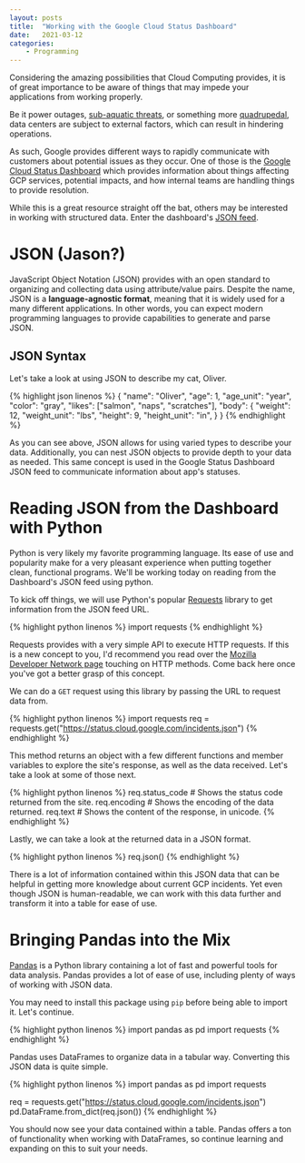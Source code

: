 ```yaml
---
layout: posts
title:  "Working with the Google Cloud Status Dashboard"
date:   2021-03-12
categories: 
    - Programming
---
```


Considering the amazing possibilities that Cloud Computing provides, it is of great importance to be aware of things that may impede your applications from working properly. 

Be it power outages, [sub-aquatic threats](https://www.datacenterdynamics.com/en/news/battle-of-the-giants-google-v-shark/), or something more [quadrupedal](https://twitter.com/uhoelzle/status/1263333281891708929), data centers are subject to external factors, which can result in hindering operations.

As such, Google provides different ways to rapidly communicate with customers about potential issues as they occur. One of those is the [Google Cloud Status Dashboard](https://status.cloud.google.com/) which provides information about things affecting GCP services, potential impacts, and how internal teams are handling things to provide resolution.

While this is a great resource straight off the bat, others may be interested in working with structured data. Enter the dashboard's [JSON feed](https://status.cloud.google.com/incidents.json). 

# JSON (Jason?)

JavaScript Object Notation (JSON) provides with an open standard to organizing and collecting data using attribute/value pairs. Despite the name, JSON is a **language-agnostic format**, meaning that it is widely used for a many different applications. In other words, you can expect modern programming languages to provide capabilities to generate and parse JSON.

## JSON Syntax

Let's take a look at using JSON to describe my cat, Oliver.

{% highlight json linenos %}
{
    "name": "Oliver",
    "age": 1,
    "age_unit": "year",
    "color": "gray",
    "likes": ["salmon", "naps", "scratches"],
    "body": {
        "weight": 12,
        "weight_unit": "lbs",
        "height": 9,
        "height_unit": "in",
    }
}
{% endhighlight %}

As you can see above, JSON allows for using varied types to describe your data. Additionally, you can nest JSON objects to provide depth to your data as needed. This same concept is used in the Google Status Dashboard JSON feed to communicate information about app's statuses.

# Reading JSON from the Dashboard with Python

Python is very likely my favorite programming language. Its ease of use and popularity make for a very pleasant experience when putting together clean, functional programs. We'll be working today on reading from the Dashboard's JSON feed using python.

To kick off things, we will use Python's popular [Requests](https://requests.readthedocs.io/en/master/) library to get information from the JSON feed URL. 

{% highlight python linenos %}
import requests
{% endhighlight %}

Requests provides with a very simple API to execute HTTP requests. If this is a new concept to you, I'd recommend you read over the [Mozilla Developer Network page](https://developer.mozilla.org/en-US/docs/Web/HTTP/Methods) touching on HTTP methods. Come back here once you've got a better grasp of this concept.

We can do a `GET` request using this library by passing the URL to request data from.

{% highlight python linenos %}
import requests
req = requests.get("https://status.cloud.google.com/incidents.json")
{% endhighlight %}

This method returns an object with a few different functions and member variables to explore the site's response, as well as the data received. Let's take a look at some of those next.

{% highlight python linenos %}
req.status_code # Shows the status code returned from the site.
req.encoding # Shows the encoding of the data returned.
req.text # Shows the content of the response, in unicode.
{% endhighlight %}

Lastly, we can take a look at the returned data in a JSON format. 

{% highlight python linenos %}
req.json()
{% endhighlight %}

There is a lot of information contained within this JSON data that can be helpful in getting more knowledge about current GCP incidents. Yet even though JSON is human-readable, we can work with this data further and transform it into a table for ease of use.

# Bringing Pandas into the Mix

[Pandas](https://pandas.pydata.org/) is a Python library containing a lot of fast and powerful tools for data analysis. Pandas provides a lot of ease of use, including plenty of ways of working with JSON data. 

You may need to install this package using `pip` before being able to import it. Let's continue.

{% highlight python linenos %}
import pandas as pd
import requests
{% endhighlight %}

Pandas uses DataFrames to organize data in a tabular way. Converting this JSON data is quite simple.

{% highlight python linenos %}
import pandas as pd
import requests

req = requests.get("https://status.cloud.google.com/incidents.json")
pd.DataFrame.from_dict(req.json())
{% endhighlight %}

You should now see your data contained within a table. Pandas offers a ton of functionality when working with DataFrames, so continue learning and expanding on this to suit your needs.